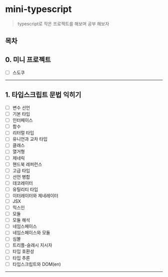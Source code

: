 # mini-typescript
> typescript로 작은 프로젝트를 해보며 공부 해보자

## <strong>목차</strong>
## 0. 미니 프로젝트

- [ ] 스도쿠
---
## 1. 타입스크립트 문법 익히기
- [ ] 변수 선언
- [ ] 기본 타입
- [ ] 인터페이스
- [ ] 함수
- [ ] 리터럴 타입
- [ ] 유니언과 교차 타입
- [ ] 클래스
- [ ] 열거형
- [ ] 제네릭
- [ ] 핸드북 레퍼런스
- [ ] 고급 타입
- [ ] 선언 병합
- [ ] 데코레이터
- [ ] 유틸리티 타입
- [ ] 이터레이터와 제네레이터
- [ ] JSX
- [ ] 믹스인
- [ ] 모듈
- [ ] 모듈 해석
- [ ] 네임스페이스
- [ ] 네임스페이스와 모듈
- [ ] 심볼
- [ ] 트리플-슬래시 지시자
- [ ] 타입 호환성
- [ ] 타입 추론
- [ ] 타입스크립트와 DOM(en)

---


